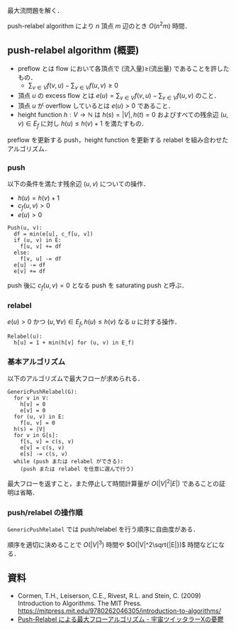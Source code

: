最大流問題を解く．

push-relabel algorithm により $n$ 頂点 $m$ 辺のとき $O(n^2m)$ 時間．

## push-relabel algorithm (概要)

- preflow とは flow において各頂点で (流入量)≥(流出量) であることを許したもの．
  - $\sum_{v\in V}f(v,u)-\sum_{v\in V}f(u,v)\geq 0$
- 頂点 $u$ の excess flow とは $e(u)=\sum_{v\in V}f(v,u)-\sum_{v\in V}f(u,v)$ のこと．
- 頂点 $u$ が overflow しているとは $e(u)\gt 0$ であること．
- height function $h:V\to\mathbb{N}$ は $h(s)=\lvert V\rvert,h(t)=0$ およびすべての残余辺 $(u,v)\in E_f$ に対し $h(u)\leq h(v)+1$ を満たすもの．

preflow を更新する push，height function を更新する relabel を組み合わせたアルゴリズム．

### push

以下の条件を満たす残余辺 $(u,v)$ についての操作．

- $h(u)=h(v)+1$
- $c_f(u,v)\gt 0$
- $e(u)\gt 0$

```
Push(u, v):
  df = min(e[u], c_f[u, v])
  if (u, v) in E:
    f[u, v] += df
  else:
    f[v, u] -= df
  e[u] -= df
  e[v] += df
```

push 後に $c_f(u,v)=0$ となる push を saturating push と呼ぶ．

### relabel

$e(u)\gt 0$ かつ $(u,\forall v)\in E_f,h(u)\leq h(v)$ なる $u$ に対する操作．

```
Relabel(u):
  h[u] = 1 + min(h[v] for (u, v) in E_f)
```

### 基本アルゴリズム

以下のアルゴリズムで最大フローが求められる．

```
GenericPushRelabel(G):
  for v in V:
    h[v] = 0
    e[v] = 0
  for (u, v) in E:
    f[u, v] = 0
  h(s) = |V|
  for v in G[s]:
    f[s, v] = c(s, v)
    e[v] = c(s, v)
    e[s] -= c(s, v)
  while (push または relabel ができる):
    (push または relabel を任意に選んで行う)
```

最大フローを返すこと，また停止して時間計算量が $O(|V|^2|E|)$ であることの証明は省略． 

### push/relabel の操作順

`GenericPushRelabel` では push/relabel を行う順序に自由度がある．

順序を適切に決めることで $O(|V|^3)$ 時間や $O(|V|^2\sqrt{|E|})$ 時間などになる．

## 資料

- Cormen, T.H., Leiserson, C.E., Rivest, R.L. and Stein, C. (2009) Introduction to Algorithms. The MIT Press. https://mitpress.mit.edu/9780262046305/introduction-to-algorithms/
- [Push-Relabel による最大フローアルゴリズム - 宇宙ツイッタラーXの憂鬱](https://kenkoooo.hatenablog.com/entry/2016/12/22/143638)